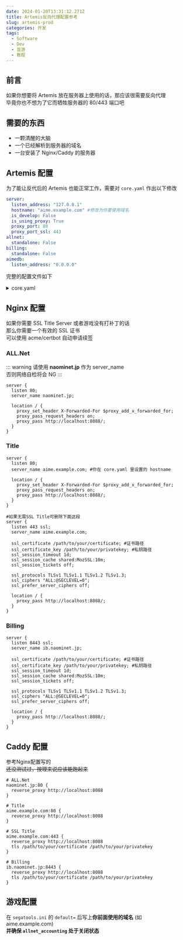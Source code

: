 ```yaml
---
date: 2024-01-20T13:31:12.271Z
title: Artemis反向代理配置参考
slug: artemis-prod
categories: 开发
tags:
  - Software
  - Dev
  - 音游
  - 教程
---
```


## 前言
如果你想要将 Artemis 放在服务器上使用的话，那应该很需要反向代理  
毕竟你也不想为了它而牺牲服务器的 80/443 端口吧  

## 需要的东西
- 一颗清醒的大脑
- 一个已经解析到服务器的域名
- 一台安装了 Nginx/Caddy 的服务器

## Artemis 配置
为了能让反代后的 Artemis 也能正常工作，需要对 ```core.yaml``` 作出以下修改

```yaml
server:
  listen_address: "127.0.0.1"
  hostname: "aime.example.com" #修改为你要使用域名
  is_develop: False
  is_using_proxy: True
  proxy_port: 80
  proxy_port_ssl: 443
allnet:
  standalone: False
billing:
  standalone: False
aimedb:
  listen_address: "0.0.0.0"
```

完整的配置文件如下  

<details>
<summary>core.yaml</summary>

```yaml
server:
  listen_address: "127.0.0.1"
  hostname: "aime.example.com" #修改为你要使用域名
  port: 8088
  ssl_key: "cert/title.key"
  ssl_cert: "cert/title.crt"
  allow_user_registration: True
  allow_unregistered_serials: True
  name: "ARTEMiS"
  is_develop: False
  is_using_proxy: True
  proxy_port: 80
  proxy_port_ssl: 443
  log_dir: "logs"
  check_arcade_ip: False
  strict_ip_checking: False

title:
  loglevel: "info"
  reboot_start_time: ""
  reboot_end_time : ""

database:
  host: "127.0.0.1"
  username: "aime"
  password: "password"
  name: "aime"
  port: 3306
  protocol: "mysql"
  sha2_password: False
  loglevel: "info"
  enable_memcached: True
  memcached_host: "localhost"

frontend:
  enable: False
  port: 8089
  loglevel: "info"
  secret: ""

allnet:
  standalone: False
  port: 80
  loglevel: "info"
  allow_online_updates: False
  update_cfg_folder: ""

billing:
  standalone: False
  loglevel: "info"
  port: 8443
  ssl_key: "cert/server.key"
  ssl_cert: "cert/server.pem"
  signing_key: "cert/billing.key"

aimedb:
  enable: True
  listen_address: "0.0.0.0"
  loglevel: "info"
  port: 22345
  key: "Copyright(C)SEGA"
  id_secret: ""
  id_lifetime_seconds: 86400

mucha:
  loglevel: "info"
```
  
</details>

## Nginx 配置
如果你需要 SSL Title Server 或者游戏没有打补丁的话  
那么你需要一个有效的 SSL 证书  
可以使用 acme/certbot 自动申请续签

### ALL.Net

::: warning
请使用 **naominet.jp** 作为 server_name  
否则网络自检将会 NG
:::

```nginx
server {
  listen 80;
  server_name naominet.jp;
	
  location / {
  	proxy_set_header X-Forwarded-For $proxy_add_x_forwarded_for;
  	proxy_pass_request_headers on;
  	proxy_pass http://localhost:8088/;
  }
}
```

### Title
```nginx
server {
  listen 80;
  server_name aime.example.com; #你在 core.yaml 里设置的 hostname

  location / {
  	proxy_set_header X-Forwarded-For $proxy_add_x_forwarded_for;
  	proxy_pass_request_headers on;
  	proxy_pass http://localhost:8088/;
  }
}

#如果无需SSL Title可删除下面这段
server {
  listen 443 ssl;
  server_name aime.example.com;

  ssl_certificate /path/to/your/certificate; #证书路径
  ssl_certificate_key /path/to/your/privatekey; #私钥路径
  ssl_session_timeout 1d;
  ssl_session_cache shared:MozSSL:10m;
  ssl_session_tickets off;

  ssl_protocols TLSv1 TLSv1.1 TLSv1.2 TLSv1.3;
  ssl_ciphers "ALL:@SECLEVEL=0";
  ssl_prefer_server_ciphers off;

  location / {
  	proxy_pass http://localhost:8088/;
  }
}
```

### Billing

```nginx
server {
  listen 8443 ssl;	
  server_name ib.naominet.jp;
    
  ssl_certificate /path/to/your/certificate; #证书路径
  ssl_certificate_key /path/to/your/privatekey; #私钥路径
  ssl_session_timeout 1d;
  ssl_session_cache shared:MozSSL:10m;
  ssl_session_tickets off;

  ssl_protocols TLSv1 TLSv1.1 TLSv1.2 TLSv1.3;
  ssl_ciphers "ALL:@SECLEVEL=0";
  ssl_prefer_server_ciphers off;

  location / {
  	proxy_pass http://localhost:8088/;
  }
}
```

## Caddy 配置
参考Nginx配置写的  
~~还没测试过，按理来说应该能跑起来~~  

```caddyfile
# ALL.Net
naominet.jp:80 {
  reverse_proxy http://localhost:8088
}

# Title
aime.example.com:80 {
  reverse_proxy http://localhost:8088
}

# SSL Title
aime.example.com:443 {
  reverse_proxy http://localhost:8088
  tls /path/to/your/certificate /path/to/your/privatekey
}

# Billing
ib.naominet.jp:8443 {
  reverse_proxy http://localhost:8088
  tls /path/to/your/certificate /path/to/your/privatekey
}

```


## 游戏配置
在 ```segatools.ini``` 的 ```default=``` 后写上**你前面使用的域名** (如 aime.example.com)  
**并确保 ```allnet_accounting``` 处于关闭状态**